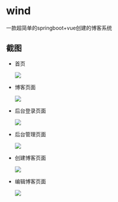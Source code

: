 # wind
一款超简单的springboot+vue创建的博客系统

## 截图

- 首页

  ![](https://cdn.jsdelivr.net/gh/fushaolei/img2/20200823015754.png)

- 博客页面

  ![](https://cdn.jsdelivr.net/gh/fushaolei/img2/20200823015912.png)

- 后台登录页面

  ![](https://cdn.jsdelivr.net/gh/fushaolei/img2/20200823020012.png)

- 后台管理页面

  ![](https://cdn.jsdelivr.net/gh/fushaolei/img2/20200823020043.png)

- 创建博客页面

  ![](https://cdn.jsdelivr.net/gh/fushaolei/img2/20200823020122.png)

- 编辑博客页面

  ![](https://cdn.jsdelivr.net/gh/fushaolei/img2/20200823020152.png)
